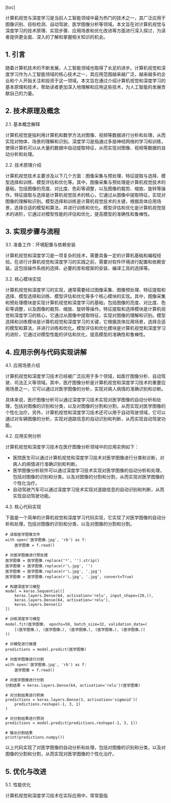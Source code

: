 
[toc]                    
                
                
计算机视觉与深度学习是当前人工智能领域中最为热门的技术之一，其广泛应用于图像识别、目标检测、自动驾驶、医学图像分析等领域。本文旨在对计算机视觉与深度学习的技术原理、实现步骤、应用场景和优化改进等方面进行深入探讨，为读者提供更全面、深入的了解和掌握相关知识的机会。

## 1. 引言

随着计算机技术的不断发展，人工智能领域也取得了长足的进步。计算机视觉和深度学习作为人工智能领域的核心技术之一，其应用范围越来越广泛，越来越多的企业和个人开始关注和投资于这一领域。本文旨在通过介绍计算机视觉和深度学习的基本原理和技术，帮助读者更加深入地理解和应用这些技术，为人工智能的发展贡献自己的力量。

## 2. 技术原理及概念

2.1. 基本概念解释

计算机视觉是指利用计算机和数学方法对图像、视频等数据进行分析和处理，从而实现对物体、场景的理解和识别。深度学习是指通过多层神经网络的学习和训练，使得计算机可以从大量的数据中自动提取特征，从而实现对图像、视频等数据的自动分析和处理。

2.2. 技术原理介绍

计算机视觉技术主要涉及以下几个方面：图像采集与预处理、特征提取与选择、模型选择和训练、模型评估和优化等。其中，图像采集与预处理是计算机视觉技术的基础，包括图像的亮度、对比度、色彩等调整，以及图像的裁剪、缩放、旋转等操作。特征提取与选择是计算机视觉技术的核心，它通过从图像中提取特征，实现对图像的理解和识别。模型选择和训练是计算机视觉技术的关键，根据具体应用场景，选择合适的模型和算法，并进行训练和优化。模型评估和优化是计算机视觉技术的进阶，它通过对模型性能的评估和优化，提高模型的准确性和鲁棒性。

## 3. 实现步骤与流程

3.1. 准备工作：环境配置与依赖安装

计算机视觉和深度学习是一项复杂的技术，需要具备一定的计算机基础和编程经验。在进行计算机视觉和深度学习的实践之前，需要对软件环境进行配置和依赖安装。这包括操作系统的选择、必要的库和框架的安装、编译工具的选择等。

3.2. 核心模块实现

计算机视觉和深度学习的实现，通常需要经过图像采集、图像预处理、特征提取和选择、模型选择和训练、模型评估和优化等多个核心模块的实现。其中，图像采集和预处理模块是实现计算机视觉和深度学习的基础，包括图像的亮度、对比度、色彩等调整，以及图像的裁剪、缩放、旋转等操作。特征提取和选择模块是计算机视觉和深度学习的核心，它通过从图像中提取特征，实现对图像的理解和识别。模型选择和训练模块是计算机视觉和深度学习的关键，它根据具体应用场景，选择合适的模型和算法，并进行训练和优化。模型评估和优化模块是计算机视觉和深度学习的进阶，它通过对模型性能的评估和优化，提高模型的准确性和鲁棒性。

## 4. 应用示例与代码实现讲解

4.1. 应用场景介绍

计算机视觉和深度学习技术已经被广泛应用于多个领域，如医疗图像分析、自动驾驶、司法正义等领域。其中，医疗图像分析是计算机视觉和深度学习技术的重要应用场景之一，它可以通过对医学图像的分析，实现对病人病情的准确识别和诊断。

具体来说，医疗图像分析可以通过深度学习技术实现对医学图像的自动分析和处理，包括对图像的识别和分类，以及对图像的分割和分割，从而实现对医学图像的个性化治疗。另外，计算机视觉和深度学习技术还可以用于自动驾驶领域，它可以通过对车辆图像的分析，实现对道路信息的自动识别和判断，从而实现自动驾驶功能。

4.2. 应用实例分析

计算机视觉和深度学习技术在医疗图像分析领域中的应用实例如下：

- 医院医生可以通过计算机视觉和深度学习技术对医学图像进行分类和诊断，对病人的病情进行准确识别和判断。
- 医学图像分析软件可以通过深度学习技术实现对医学图像的自动分析和处理，包括对图像的识别和分类，以及对图像的分割和分割，从而实现对医学图像的个性化治疗。
- 自动驾驶汽车可以通过深度学习技术实现对道路信息的自动识别和判断，从而实现自动驾驶功能。

4.3. 核心代码实现

下面是一个简单的计算机视觉和深度学习代码实现，它实现了对医学图像的自动分析和处理，包括对图像的识别和分类，以及对图像的分割和分割。

```
# 读取医学图像文件
with open('医学图像.jpg', 'rb') as f:
    医学图像 = f.read()

# 对医学图像进行预处理
医学图像 = 医学图像.replace('*', '').strip()
医学图像 = 医学图像.replace(r'\.jpg', '')
医学图像 = 医学图像.replace(r'\.jpg', '.jpg')
医学图像 = 医学图像.replace(r'\.jpg', '.jpg', convert=True)

# 构建深度学习模型
model = keras.Sequential([
    keras.layers.Dense(64, activation='relu', input_shape=(28,)),
    keras.layers.Dense(64, activation='relu'),
    keras.layers.Dense(1)
])

# 训练深度学习模型
model.fit(医学图像， epochs=50, batch_size=32, validation_data=(
    [(医学图像，), (医学图像，), (医学图像，), (医学图像，), (医学图像，)]
))

# 对模型进行推理
predictions = model.predict(医学图像)
```

```
# 对医学图像进行分割
with open('医学图像.jpg', 'rb') as f:
    医学图像 = f.read()

# 对医学图像进行分割
分割结果 = keras.layers.Dense(64, activation='relu')(医学图像)

# 对分割结果进行转换
predictions = keras.layers.Dense(3, activation='sigmoid')(
    predictions.reshape(-1, 3, 1)
)

# 对分割结果进行预测
predictions = model.predict(predictions.reshape(-1, 3, 1))

# 输出分割结果
print(predictions.numpy())
```

以上代码实现了对医学图像的自动分析和处理，包括对图像的识别和分类，以及对图像的分割和分割，从而实现对医学图像的个性化治疗。

## 5. 优化与改进

5.1. 性能优化

计算机视觉和深度学习技术在实际应用中，常常面临

